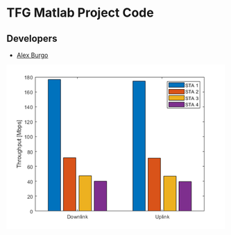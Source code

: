 # TFG Matlab Project Code

## Developers 
* [Alex Burgo](https://github.com/AlexBurgo) 

![](images/A-MPDU_OPTI.png)

